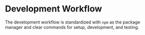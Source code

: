 # Development Workflow

The development workflow is standardized with `npm` as the package manager and clear commands for setup, development, and testing.
